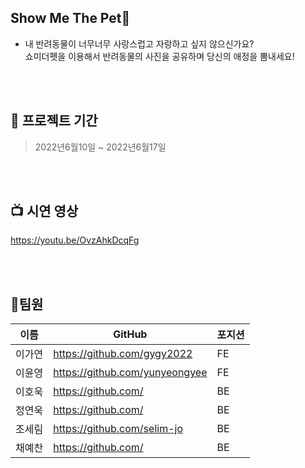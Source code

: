 ##  Show Me The Pet🐾
 - 내 반려동물이 너무너무 사랑스럽고 자랑하고 싶지 않으신가요?
  <br>쇼미더펫을 이용해서 반려동물의 사진을 공유하며 당신의 애정을 뽐내세요!
<br/>
<br/>

## 📅 프로젝트 기간
> 2022년6월10일 ~ 2022년6월17일
<br/>
<br/>

## 📺 시연 영상
https://youtu.be/OvzAhkDcqFg

<br/>
<br/>


##  👥팀원

| 이름     | GitHub                             | 포지션  |
| -------- | ---------------------------------- | --------- |
| 이가연   | https://github.com/gygy2022   | FE |
| 이윤영   | https://github.com/yunyeongyee   | FE |
| 이호욱   | https://github.com/  | BE |
| 정연욱   | https://github.com/   | BE |
| 조세림   | https://github.com/selim-jo   | BE     |
| 채예찬   | https://github.com/       | BE     |
<br/>
<br />
